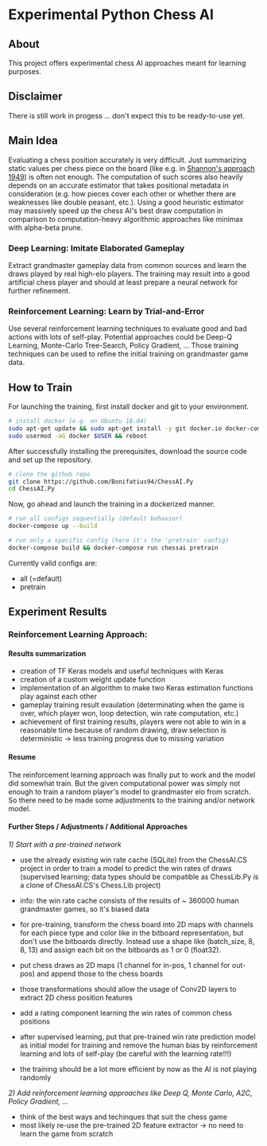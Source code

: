 # Experimental Python Chess AI

## About
This project offers experimental chess AI approaches meant for learning purposes.

## Disclaimer
There is still work in progess ... don't expect this to be ready-to-use yet.

## Main Idea
Evaluating a chess position accurately is very difficult. Just summarizing static values 
per chess piece on the board (like e.g. in 
[Shannon's approach 1949](http://archive.computerhistory.org/projects/chess/related_materials/text/2-0%20and%202-1.Programming_a_computer_for_playing_chess.shannon/2-0%20and%202-1.Programming_a_computer_for_playing_chess.shannon.062303002.pdf))
is often not enough. The computation of such scores also heavily depends on an accurate 
estimator that takes positional metadata in consideration (e.g. how pieces cover each 
other or whether there are weaknesses like double peasant, etc.). Using a good heuristic 
estimator may massively speed up the chess AI's best draw computation in comparison 
to computation-heavy algorithmic approaches like minimax with alpha-beta prune.

### Deep Learning: Imitate Elaborated Gameplay
Extract grandmaster gameplay data from common sources and learn the draws played by real
high-elo players. The training may result into a good artificial chess player and should
at least prepare a neural network for further refinement.

### Reinforcement Learning: Learn by Trial-and-Error
Use several reinforcement learning techniques to evaluate good and bad actions with
lots of self-play. Potential approaches could be Deep-Q Learning, Monte-Carlo 
Tree-Search, Policy Gradient, ... Those training techniques can be used to refine the
initial training on grandmaster game data.

## How to Train
For launching the training, first install docker and git to your environment.

```sh
# install docker (e.g. on Ubuntu 18.04)
sudo apt-get update && sudo apt-get install -y git docker.io docker-compose
sudo usermod -aG docker $USER && reboot
```

After successfully installing the prerequisites, download the source code
and set up the repository.

```sh
# clone the github repo
git clone https://github.com/Bonifatius94/ChessAI.Py
cd ChessAI.Py
```

Now, go ahead and launch the training in a dockerized manner.

```sh
# run all configs sequentially (default behavior)
docker-compose up --build

# run only a specific config (here it's the 'pretrain' config)
docker-compose build && docker-compose run chessai pretrain
```

Currently valid configs are:
- all (=default)
- pretrain

## Experiment Results
### Reinforcement Learning Approach:
#### Results summarization

- creation of TF Keras models and useful techniques with Keras
- creation of a custom weight update function
- implementation of an algorithm to make two Keras estimation functions play against each other
- gameplay training result evaulation (determinating when the game is over, which player won, 
  loop detection, win rate computation, etc.)
- achievement of first training results, players were not able to win in a reasonable time 
  because of random drawing, draw selection is deterministic -> less training progress due to 
  missing variation

#### Resume
The reinforcement learning approach was finally put to work and the model did somewhat
train. But the given computational power was simply not enough to train a random 
player's model to grandmaster elo from scratch. So there need to be made some 
adjustments to the training and/or network model.

#### Further Steps / Adjustments / Additional Approaches

*1) Start with a pre-trained network*
- use the already existing win rate cache (SQLite) from the ChessAI.CS project in order to train a model 
  to predict the win rates of draws (supervised learning; data types should be compatible as ChessLib.Py 
  is a clone of ChessAI.CS's Chess.Lib project)
- info: the win rate cache consists of the results of ~ 360000 human grandmaster games, so it's biased data

- for pre-training, transform the chess board into 2D maps with channels for each piece type and color
  like in the bitboard representation, but don't use the bitboards directly. Instead use a shape like (batch_size, 8, 8, 13)
  and assign each bit on the bitboards as 1 or 0 (float32).
- put chess draws as 2D maps (1 channel for in-pos, 1 channel for out-pos) and append those to the chess boards
- those transformations should allow the usage of Conv2D layers to extract 2D chess position features
- add a rating component learning the win rates of common chess positions

- after supervised learning, put that pre-trained win rate prediction model as initial model for 
  training and remove the human bias by reinforcement learning and lots of self-play (be careful 
  with the learning rate!!!)
- the training should be a lot more efficient by now as the AI is not playing randomly

*2) Add reinforcement learning approaches like Deep Q, Monte Carlo, A2C, Policy Gradient, ...*
- think of the best ways and techinques that suit the chess game
- most likely re-use the pre-trained 2D feature extractor -> no need to learn the game from scratch
